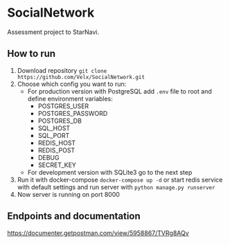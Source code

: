 # SocialNetwork
Assessment project to StarNavi.

## How to run
1. Download repository `git clone https://github.com/Velx/SocialNetwork.git`
2. Choose which config you want to run:
   - For production version with PostgreSQL add `.env` file to root and define  environment variables:
      - POSTGRES_USER
      - POSTGRES_PASSWORD
      - POSTGRES_DB
      - SQL_HOST
      - SQL_PORT
      - REDIS_HOST
      - REDIS_POST
      - DEBUG
      - SECRET_KEY
   - For development version with SQLite3 go to the next step
3. Run it with docker-compose `docker-compose up -d` or start redis service with default settings and run server with `python manage.py runserver`
4. Now server is running on port 8000

## Endpoints and documentation
https://documenter.getpostman.com/view/5958867/TVRg8AQv
